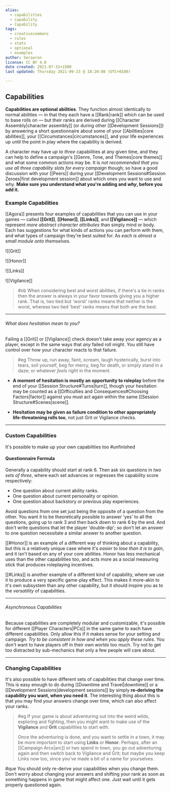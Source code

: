 ```yaml
---
alias:
  - capabilities
  - capability
  - Capability
tags:
  - creativecommons
  - rules
  - stats
  - optional
  - examples
author: Seraaron
license: CC BY 4.0
date created: 2021-07-31+1500
last updated: Thursday 2021-09-23 @ 18:20:08 (UTC+0100)

---
```


## Capabilities

**Capabilities are optional abilities**. They function almost identically to normal abilities — in that they each have a [[Rank|rank]] which can be used to base rolls on — but their ranks are derived during [[Character Assembly|character assembly]] (or during other [[Development Sessions]]) by answering a short questionnaire about some of your [[Abilities|core abilities]], your [[Circumstances|circumstances]], and your life experiences up until the point in play where the capability is derived.

A character may have _up to three_ capabilities at any given time, and they can help to define a campaign's [[Genre, Tone, and Themes|core themes]] and what some common actions may be. It is _not recommended that you use all three capability slots for every campaign_ though; so have a good discussion with your [[Peers]] during your [[Development Sessions#Session Zeroes|first development session]] about which ones you want to use and why. **Make sure you understand what you're adding and _why_, before you add it.**

### Example Capabilities

[[Agora]] presents four examples of capabilities that you can use in your games — called **[[Grit]]**, **[[Honor]]**, **[[Links]]**, and **[[Vigilance]]** — which represent _more abstract character attributes_ than simply mind or body. Each has suggestions for what kinds of actions you can perform with them, and what types of campaign they're best suited for. As _each is almost a small module onto themselves_.

![[Grit]]

![[Honor]]

![[Links]]

![[Vigilance]]

> #nb 
> When considering best and worst abilities, if there's a tie in ranks then the answer is always in your favor towards giving you a higher rank. That is, two tied but 'worst' ranks means that neither is the worst, whereas two tied 'best' ranks means that both are the best.

---

###### What does hesitation mean to you?

Failing a [[Grit]] or [[Vigilance]] check doesn't take away your agency as a player, except in the same ways that _any_ failed roll might. You still have control over how your character reacts to that failure.

> #eg
> Throw up, run away, faint, scream, laugh hysterically, burst into tears, soil yourself, beg for mercy, beg for death, or simply stand in a daze; or whatever _feels right_ in the moment.

- **A moment of hesitation is mostly an opportunity to roleplay** before the end of your [[Session Structure#Turns|turn]], though your hesitation may be counted as a [[Difficulties and Consequences#Choosing Factors|factor]] against you must act again within the same [[Session Structure#Scenes|scene]].

- **Hesitation may be given as failure condition to other appropriately life-threatening rolls too**, not just Grit or Vigilance checks.

---

### Custom Capabilities

It's possible to make up your own capabilities too #unfinished

#### Questionnaire Formula

Generally a capability should start at rank 6. Then ask six questions in _two sets of three_, where each set advances or regresses the capability score respectively:

-   One question about current ability ranks.
-   One question about current personality or opinion.
-   One question about backstory or previous play experiences.

Avoid questions from one set just being the opposite of a question from the other. You want it to be theoretically possible to answer 'yes' to all the questions, going up to rank 3 and then back down to rank 6 by the end. And don't write questions that let the player 'double-dip'; so don't let an answer to one question necessitate a similar answer to another question.

[[#Honor]] is an example of a different way of thinking about a capability, but this is a relatively unique case where it's _easier to lose than it is to gain_, and it isn't based on any of your core abilities. Honor has less mechanical uses than the other capabilities too, and acts more as a social measuring stick that produces roleplaying incentives.

[[#Links]] is another example of a different kind of capability, where we use it to produce a very specific game-play effect. This makes it more-akin to it's own subsystem than any other capability, but it should inspire you as to the _versatility_ of capabilities.

---

###### Asynchronous Capabilities

Because capabilities are completely modular and customizable, it's possible for different [[Player Characters|PCs]] in the same game to each have different capabilities. Only allow this if it makes sense for your setting and campaign. _Try to be consistent in how and when you apply these rules_. You don't want to have players off in their own worlds too much. Try not to get too distracted by sub-mechanics that only a few people will care about.

---

### Changing Capabilities

It's also possible to have different sets of capabilities that change over time. This is easy enough to do during [[Downtime and Travel|downtime]] or a [[Development Sessions|development sessions]] by simply **re-deriving the capability you want, when you need it**. The interesting thing about this is that you may find your answers change over time, which can also affect your ranks.

> #eg
> If your game is about adventuring out into the weird wilds, exploring and fighting, then you might want to make use of the **Vigilance** and **Grit** capabilities to start with.
> 
> Once the adventuring is done, and you want to settle in a town, it may be more important to start using **Links** or **Honor**. Perhaps, after an [[Campaign Arcs|arc]] or two spend in town, you go out adventuring again and then switch back to Vigilance and Grit; but maybe you keep Links now too, since you've made a bit of a name for yourselves.

#que You should only re-derive your capabilities when you change them. Don't worry about changing your answers and shifting your rank as soon as something happens in game that might affect one. Just wait until it gets properly questioned again.
